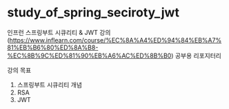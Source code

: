 # study_of_spring_seciroty_jwt
인프런 스프링부트 시큐리티 &amp; JWT  강의(https://www.inflearn.com/course/%EC%8A%A4%ED%94%84%EB%A7%81%EB%B6%80%ED%8A%B8-%EC%8B%9C%ED%81%90%EB%A6%AC%ED%8B%B0) 공부용 리포지터리

강의 목표
1. 스프링부트 시큐리티 개념
2. RSA
3. JWT
